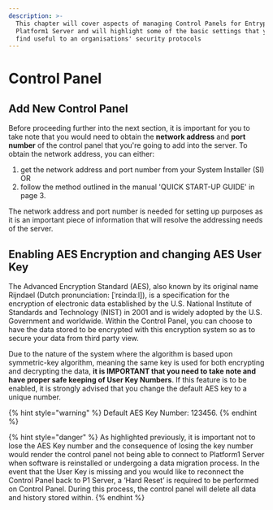 ```yaml
---
description: >-
  This chapter will cover aspects of managing Control Panels for Entrypass
  Platform1 Server and will highlight some of the basic settings that you may
  find useful to an organisations' security protocols
---
```


# Control Panel

## Add New Control Panel

Before proceeding further into the next section, it is important for you to take note that you would need to obtain the **network address** and **port number** of the control panel that you're going to add into the server. To obtain the network address, you can either:

1. get the network address and port number from your System Installer \(SI\) OR
2. follow the method outlined in the manual 'QUICK START-UP GUIDE' in page 3.

The network address and port number is needed for setting up purposes as it is an important piece of information that will resolve the addressing needs of the server. 

## Enabling AES Encryption and changing AES User Key

The Advanced Encryption Standard \(AES\), also known by its original name Rijndael \(Dutch pronunciation: \[ˈrɛindaːl\]\), is a specification for the encryption of electronic data established by the U.S. National Institute of Standards and Technology \(NIST\) in 2001 and is widely adopted by the U.S. Government and worldwide. Within the Control Panel, you can choose to have the data stored to be encrypted with this encryption system so as to secure your data from third party view. 

Due to the nature of the system where the algorithm is based upon symmetric-key algorithm, meaning the same key is used for both encrypting and decrypting the data, **it is IMPORTANT that you need to take note and have proper safe keeping of User Key Numbers**. If this feature is to be enabled, it is strongly advised that you change the default AES key to a unique number. 

{% hint style="warning" %}
Default AES Key Number: 123456.
{% endhint %}

{% hint style="danger" %}
As highlighted previously, it is important not to lose the AES Key number and the consequence of losing the key number would render the control panel not being able to connect to Platform1 Server when software is reinstalled or undergoing a data migration process. In the event that the User Key is missing and you would like to reconnect the Control Panel back to P1 Server, a ‘Hard Reset’ is required to be performed on Control Panel. During this process, the control panel will delete all data and history stored within.
{% endhint %}

